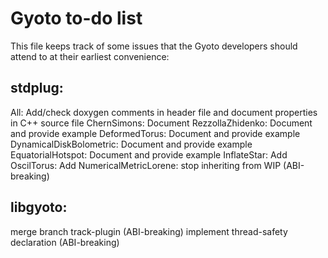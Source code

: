 # Gyoto to-do list

This file keeps track of some issues that the Gyoto developers should
attend to at their earliest convenience:

## stdplug:

All: Add/check doxygen comments in header file and document properties
     in C++ source file
ChernSimons:             Document
RezzollaZhidenko:        Document and provide example
DeformedTorus:           Document and provide example
DynamicalDiskBolometric: Document and provide example
EquatorialHotspot:       Document and provide example
InflateStar:             Add
OscilTorus:              Add
NumericalMetricLorene: stop inheriting from WIP (ABI-breaking)

## libgyoto:
merge branch track-plugin (ABI-breaking)
implement thread-safety declaration (ABI-breaking)
